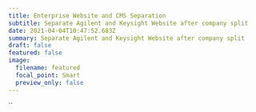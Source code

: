 ```yaml
---
title: Enterprise Website and CMS Separation
subtitle: Separate Agilent and Keysight Website after company split
date: 2021-04-04T10:47:52.683Z
summary: Separate Agilent and Keysight Website after company split
draft: false
featured: false
image:
  filename: featured
  focal_point: Smart
  preview_only: false
---
```

``